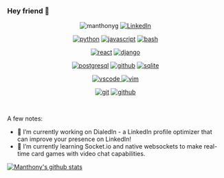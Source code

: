 ### Hey friend 👋


<p align="center">
 <img src="https://komarev.com/ghpvc/?username=manthonyg" alt="manthonyg" />
 <a href="https://www.linkedin.com/in/michael-grandori/"><img src="https://img.shields.io/badge/LinkedIn--_.svg?style=social&logo=linkedin" alt="LinkedIn"></a>
</p>

<p align="center">
<a href="#"><img src="https://img.shields.io/badge/python-FFFF00.svg?style=for-the-badge&logo=python&logoColor=0768a8&labelColor=ffffff" alt="python"></a>
<a href="#"><img src="https://img.shields.io/badge/JS-f5f542.svg?style=for-the-badge&logo=javascript&logoColor=f5f542&labelColor=ffffff" alt="javascript"></a>
<a href="#"><img src="https://img.shields.io/badge/BASH-4a5057.svg?style=for-the-badge&logo=gnu-bash&logoColor=4a5057&labelColor=ffffff" alt="bash"></a>
</p>

<p align="center">					    
<a href="#"><img src="https://img.shields.io/badge/react-61DAFB.svg?style=for-the-badge&logo=react&logoColor=61DAFB&labelColor=ffffff" alt="react"></a>
<a href="#"><img src="https://img.shields.io/badge/django-47474f.svg?style=for-the-badge&logo=django&logoColor=black&labelColor=ffffff" alt="django"></a>
</p>

<p align="center">
<a href="#"><img src="https://img.shields.io/badge/postgresql-6566ba.svg?style=for-the-badge&logo=postgresql&logoColor=6566ba&labelColor=ffffff" alt="postgresql"></a>
<a href="#"><img src="https://img.shields.io/badge/mongodb-black.svg?style=for-the-badge&logo=mongodb&logoColor=black&labelColor=ffffff" alt="github"></a>
<a href="#"><img src="https://img.shields.io/badge/sqlite-1daede.svg?style=for-the-badge&logo=sqlite&logoColor=1daede&labelColor=ffffff" alt="sqlite"></a>
</p>

<p align="center">
<a href="#">
<img src="https://img.shields.io/badge/vscode-blue.svg?style=for-the-badge&logo=visual-studio-code&labelColor=ffffff&logoColor=blue" alt="vscode">
</a>
<a href="#"><img src="https://img.shields.io/badge/vim-darkgreen.svg?style=for-the-badge&logo=vim&logoColor=darkgreen&labelColor=ffffff" alt="vim"></a>
</p>

<p align="center">
<a href="#"><img src="https://img.shields.io/badge/git-F05032.svg?style=for-the-badge&logo=git&logoColor=F05032&labelColor=ffffff" alt="git"></a>
<a href="#"><img src="https://img.shields.io/badge/github-black.svg?style=for-the-badge&logo=github&logoColor=black&labelColor=ffffff" alt="github"></a>
</p><br>

A few notes:
  
- 🔭 I’m currently working on DialedIn - a LinkedIn profile optimizer that can improve your presence on LinkedIn!
- 🌱 I’m currently learning Socket.io and native websockets to make real-time card games with video chat capabilities.


[![Manthony's github stats](https://github-readme-stats.vercel.app/api?username=manthonyg&show_icons=true&theme=shades-of-purple)](https://github.com/anuraghazra/github-readme-stats)
